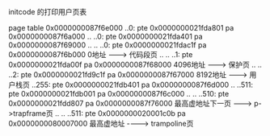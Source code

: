 initcode 的打印用户页表

page table 0x0000000087f6e000
..0: pte 0x0000000021fda801 pa 0x0000000087f6a000
.. ..0: pte 0x0000000021fda401 pa 0x0000000087f69000
.. .. ..0: pte 0x0000000021fdac1f pa 0x0000000087f6b000     0地址 ---> 代码段页
.. .. ..1: pte 0x0000000021fda00f pa 0x0000000087f68000     4096地址 ---> 保护页
.. .. ..2: pte 0x0000000021fd9c1f pa 0x0000000087f67000     8192地址 ---> 用户栈页
..255: pte 0x0000000021fdb401 pa 0x0000000087f6d000
.. ..511: pte 0x0000000021fdb001 pa 0x0000000087f6c000
.. .. ..510: pte 0x0000000021fdd807 pa 0x0000000087f76000   最高虚地址下一页 ---> p->trapframe页
.. .. ..511: pte 0x0000000020001c0b pa 0x0000000080007000   最高虚地址 ----> trampoline页